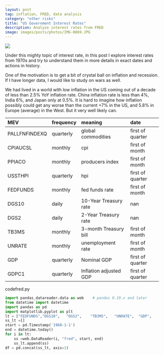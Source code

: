 ```yaml
---
layout: post
tag: inflation, FRED, data analysis
category: "other risks"
title: "US Government Interest Rates"
description: Analyze interest rates from FRED
image: images/posts/photos/IMG-0869.JPG
---
```


![](/images/posts/photos/IMG-0869.jpg)

Under this mighty topic of interest rate, in this post I explore interest rates from 1970s and try to understand them in more details in exact dates and actions in history. 

One of the motivation is to get a bit of crystal ball on inflation and recession.  If I have longer data, I would like to study on wars as well.  

We had lived in a world with low inflation in the US coming out of a decade of less than 2.5% YoY inflation rate.  China inflation rate is less than 4%, India 6%, and Japan only at 0.5%.  It is hard to imagine how inflation possibly could get any worse than the current +7% in the US, and 5.8% in Europe (average) in the West.  But it very well likely can.   


<!-- print(tabulate(freq_tbl.iloc[:,:1], tablefmt="pipe", headers='keys')) -->


| MEV        | frequency   | meaning                | date                |
|:-----------|:------------|:--------------------|:--------------------|
| PALLFNFINDEXQ  | quarterly     | global commodities    | first of quarter |
| CPIAUCSL   | monthly     | cpi     | first of month      |
| PPIACO     | monthly     | producers index      | first of month      |
| USSTHPI    | quarterly   | hpi   | first of quarter    |
| FEDFUNDS   | monthly     | fed funds rate      | first of month      |
| DGS10      | daily       | 10-Year Treasury rate                | nan                 |
| DGS2      | daily       | 2-Year Treasury rate                | nan                 |
| TB3MS      | monthly     | 3-month Treasury bill      | first of month      |
| UNRATE     | monthly     | unemployment rate    | first of month      |
| GDP        | quarterly   | Nominal GDP    | first of quarter    |
| GDPC1      | quarterly   | Inflation adjusted GDP   | first of quarter    |

<!-- what's the cause of the disease,
how do we cure the disease?
what are the effects of the cure?
What are the side effects of it?
What if we don't cure it? -->
<div class="code-head"><span>code</span>fred.py</div> 

```python
import pandas_datareader.data as web    # pandas 0.19.x and later
from datetime import datetime
import pandas as pd
import matplotlib.pyplot as plt
lt = ["FEDFUNDS","DGS10",   "DGS2",    "TB3MS",   "UNRATE",  "GDP",     "GDPC1"]
ss_lt =[]
start = pd.Timestamp('1960-1-1')
end = datetime.today()
for i in lt:
    ss =web.DataReader(i, "fred", start, end)
    ss_lt.append(ss)
df = pd.concat(ss_lt, axis=1)
```

